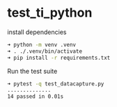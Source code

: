 # test_ti_python

install dependencies

```bash
➜ python -m venv .venv
➜ . ./.venv/bin/activate
➜ pip install -r requirements.txt
```

Run the test suite

```bash
➜ pytest -q test_datacapture.py
..............                                                                                                                                                  [100%]
14 passed in 0.01s

```
